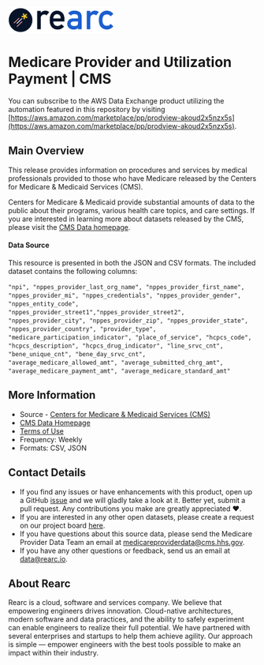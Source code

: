 <a href="https://www.rearc.io/data/">
<img src="./rearc_logo_rgb.png" alt="Rearc Logo" title="Rearc Logo" height="52" />
</a>


Medicare Provider and Utilization Payment | CMS
==============================================

You can subscribe to the AWS Data Exchange product utilizing the automation featured in this repository by visiting [https://aws.amazon.com/marketplace/pp/prodview-akoud2x5nzx5s](https://aws.amazon.com/marketplace/pp/prodview-akoud2x5nzx5s).

Main Overview
-------------

This release provides information on procedures and services by medical professionals provided to those who have Medicare released by the Centers for Medicare & Medicaid Services (CMS).

Centers for Medicare & Medicaid provide substantial amounts of data to
the public about their programs, various health care topics, and care
settings. If you are interested in learning more about datasets released
by the CMS, please visit the [CMS Data homepage](https://data.cms.gov/).

#### Data Source

This resource is presented in both the JSON and CSV formats. The
included dataset contains the following columns:

`"npi", "nppes_provider_last_org_name", "nppes_provider_first_name", "nppes_provider_mi", "nppes_credentials", "nppes_provider_gender", "nppes_entity_code", "nppes_provider_street1","nppes_provider_street2", "nppes_provider_city", "nppes_provider_zip", "nppes_provider_state", "nppes_provider_country", "provider_type", "medicare_participation_indicator", "place_of_service", "hcpcs_code", "hcpcs_description", "hcpcs_drug_indicator", "line_srvc_cnt", "bene_unique_cnt", "bene_day_srvc_cnt", "average_medicare_allowed_amt", "average_submitted_chrg_amt", "average_medicare_payment_amt", "average_medicare_standard_amt"`

More Information
----------------

-   Source - [Centers for Medicare & Medicaid Services
    (CMS)](https://data.cms.gov/Medicare-Physician-Supplier/Medicare-Provider-Utilization-and-Payment-Data-Phy/fs4p-t5eq)
-   [CMS Data Homepage](https://data.cms.gov/)
-   [Terms of Use](https://www.usa.gov/government-works)
-   Frequency: Weekly
-   Formats: CSV, JSON

Contact Details
---------------

-   If you find any issues or have enhancements with this product, open
    up a GitHub
    [issue](https://github.com/rearc-data/medicare-provider-utilization-payment/issues)
    and we will gladly take a look at it. Better yet, submit a pull
    request. Any contributions you make are greatly appreciated :heart:.
-   If you are interested in any other open datasets, please create a
    request on our project board
    [here](https://github.com/rearc-data/covid-datasets-aws-data-exchange/projects/1).
-   If you have questions about this source data, please send the
    Medicare Provider Data Team an email at
    medicareproviderdata@cms.hhs.gov.
-   If you have any other questions or feedback, send us an email at
    data@rearc.io.

About Rearc
-----------

Rearc is a cloud, software and services company. We believe that
empowering engineers drives innovation. Cloud-native architectures,
modern software and data practices, and the ability to safely experiment
can enable engineers to realize their full potential. We have partnered
with several enterprises and startups to help them achieve agility. Our
approach is simple — empower engineers with the best tools possible to
make an impact within their industry.
